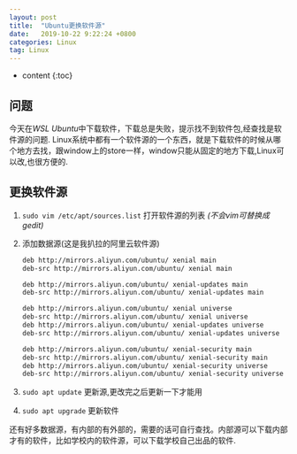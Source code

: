 ```yaml
---
layout: post
title:  "Ubuntu更换软件源"
date:   2019-10-22 9:22:24 +0800
categories: Linux
tag: Linux
---
```


* content
{:toc}

## 问题

今天在*WSL Ubuntu*中下载软件，下载总是失败，提示找不到软件包,经查找是软件源的问题.
Linux系统中都有一个软件源的一个东西，就是下载软件的时候从哪个地方去找，跟window上的store一样，window只能从固定的地方下载,Linux可以改,也很方便的.

## 更换软件源

1. `sudo vim /etc/apt/sources.list` 打开软件源的列表 *(不会vim可替换成gedit)*
2. 添加数据源(这是我扒拉的阿里云软件源)

    ```txt
    deb http://mirrors.aliyun.com/ubuntu/ xenial main
    deb-src http://mirrors.aliyun.com/ubuntu/ xenial main

    deb http://mirrors.aliyun.com/ubuntu/ xenial-updates main
    deb-src http://mirrors.aliyun.com/ubuntu/ xenial-updates main

    deb http://mirrors.aliyun.com/ubuntu/ xenial universe
    deb-src http://mirrors.aliyun.com/ubuntu/ xenial universe
    deb http://mirrors.aliyun.com/ubuntu/ xenial-updates universe
    deb-src http://mirrors.aliyun.com/ubuntu/ xenial-updates universe

    deb http://mirrors.aliyun.com/ubuntu/ xenial-security main
    deb-src http://mirrors.aliyun.com/ubuntu/ xenial-security main
    deb http://mirrors.aliyun.com/ubuntu/ xenial-security universe
    deb-src http://mirrors.aliyun.com/ubuntu/ xenial-security universe
    ```

3. `sudo apt update` 更新源,更改完之后更新一下才能用
4. `sudo apt upgrade` 更新软件

还有好多数据源，有内部的有外部的，需要的话可自行查找。内部源可以下载内部才有的软件，比如学校内的软件源，可以下载学校自己出品的软件.
